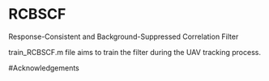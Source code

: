 # RCBSCF
Response-Consistent and Background-Suppressed Correlation Filter

train_RCBSCF.m file aims to train the filter during the UAV tracking process.

#Acknowledgements

